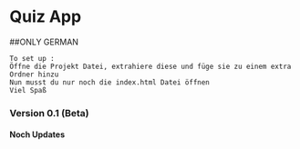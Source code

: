 # Quiz App 
##ONLY GERMAN 
```
To set up :
Öffne die Projekt Datei, extrahiere diese und füge sie zu einem extra Ordner hinzu
Nun musst du nur noch die index.html Datei öffnen
Viel Spaß
```

### Version 0.1 (Beta)
#### Noch Updates


